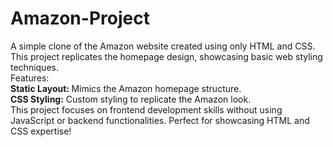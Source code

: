 # Amazon-Project
A simple clone of the Amazon website created using only HTML and CSS. This project replicates the homepage design, showcasing basic web styling techniques. <br>
Features: <br>
<b>Static Layout: </b> Mimics the Amazon homepage structure. <br>
<b>CSS Styling:</b> Custom styling to replicate the Amazon look. <br>
This project focuses on frontend development skills without using JavaScript or backend functionalities. Perfect for showcasing HTML and CSS expertise!



